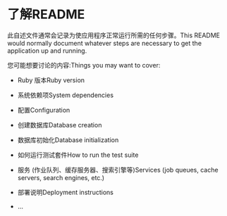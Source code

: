 # <a name="readme"></a><span data-ttu-id="bc044-101">了解</span><span class="sxs-lookup"><span data-stu-id="bc044-101">README</span></span>

<span data-ttu-id="bc044-102">此自述文件通常会记录为使应用程序正常运行所需的任何步骤。</span><span class="sxs-lookup"><span data-stu-id="bc044-102">This README would normally document whatever steps are necessary to get the application up and running.</span></span>

<span data-ttu-id="bc044-103">您可能想要讨论的内容:</span><span class="sxs-lookup"><span data-stu-id="bc044-103">Things you may want to cover:</span></span>

* <span data-ttu-id="bc044-104">Ruby 版本</span><span class="sxs-lookup"><span data-stu-id="bc044-104">Ruby version</span></span>

* <span data-ttu-id="bc044-105">系统依赖项</span><span class="sxs-lookup"><span data-stu-id="bc044-105">System dependencies</span></span>

* <span data-ttu-id="bc044-106">配置</span><span class="sxs-lookup"><span data-stu-id="bc044-106">Configuration</span></span>

* <span data-ttu-id="bc044-107">创建数据库</span><span class="sxs-lookup"><span data-stu-id="bc044-107">Database creation</span></span>

* <span data-ttu-id="bc044-108">数据库初始化</span><span class="sxs-lookup"><span data-stu-id="bc044-108">Database initialization</span></span>

* <span data-ttu-id="bc044-109">如何运行测试套件</span><span class="sxs-lookup"><span data-stu-id="bc044-109">How to run the test suite</span></span>

* <span data-ttu-id="bc044-110">服务 (作业队列、缓存服务器、搜索引擎等)</span><span class="sxs-lookup"><span data-stu-id="bc044-110">Services (job queues, cache servers, search engines, etc.)</span></span>

* <span data-ttu-id="bc044-111">部署说明</span><span class="sxs-lookup"><span data-stu-id="bc044-111">Deployment instructions</span></span>

* <span data-ttu-id="bc044-112">...</span><span class="sxs-lookup"><span data-stu-id="bc044-112"></span></span>
